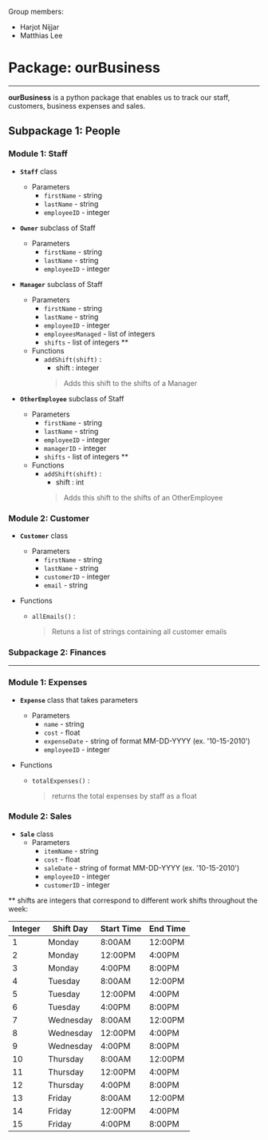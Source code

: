 Group members:
* Harjot Nijjar
* Matthias Lee




# Package: **ourBusiness**
---

**ourBusiness** is a python package that enables us to track our staff, customers, business expenses and sales. 

## Subpackage 1: **People**

### Module 1: **Staff**
* **`Staff`** class 
    * Parameters   
        * `firstName` - string
        * `lastName` - string
        * `employeeID` - integer
* **`Owner`** subclass of Staff 
    * Parameters
        * `firstName` - string
        * `lastName` - string
        * `employeeID` - integer
    
* **`Manager`** subclass of Staff
    * Parameters
        * `firstName` - string
        * `lastName` - string
        * `employeeID` - integer
        * `employeesManaged` - list of integers 
        * `shifts` - list of integers \**
    * Functions
        * `addShift(shift)` : 
            * shift : integer
            > Adds this shift to the shifts of a Manager

* **`OtherEmployee`** subclass of Staff
    * Parameters
        * `firstName` - string
        * `lastName` - string
        * `employeeID` - integer
        * `managerID` - integer 
        * `shifts` - list of integers \**
    * Functions
        * `addShift(shift)` : 
            * shift : int 
            > Adds this shift to the shifts of an OtherEmployee

### Module 2: Customer

* **`Customer`** class
    * Parameters
        * `firstName` - string
        * `lastName` - string
        * `customerID` - integer
        * `email` - string
        
* Functions
    * `allEmails()` : 
        > Retuns a list of strings containing all customer emails
    

### Subpackage 2: **Finances**
------
### Module 1: **Expenses**
* **`Expense`** class that takes parameters 
    * Parameters    
        * `name` - string
        * `cost` - float
        * `expenseDate` - string of format MM-DD-YYYY (ex. '10-15-2010')
        * `employeeID` - integer

* Functions
    * `totalExpenses()` : 
        > returns the total expenses by staff as a float

### Module 2: **Sales**
* **`Sale`** class 
    * Parameters    
        * `itemName` - string
        * `cost` - float
        * `saleDate` - string of format MM-DD-YYYY (ex. '10-15-2010')
        * `employeeID` - integer
        * `customerID` - integer


\** shifts are integers that correspond to different work shifts throughout the week:



| Integer | Shift Day | Start Time | End Time |
|--- | --- | --- | --- |
| 1 | Monday | 8:00AM | 12:00PM |
| 2 | Monday | 12:00PM | 4:00PM |
| 3 | Monday | 4:00PM | 8:00PM |
| 4 | Tuesday | 8:00AM | 12:00PM |
| 5 | Tuesday | 12:00PM | 4:00PM |
| 6 | Tuesday | 4:00PM | 8:00PM |
| 7 | Wednesday | 8:00AM | 12:00PM |
| 8 | Wednesday | 12:00PM | 4:00PM |
| 9 | Wednesday | 4:00PM | 8:00PM |
| 10 | Thursday | 8:00AM | 12:00PM |
| 11 | Thursday | 12:00PM | 4:00PM |
| 12 | Thursday | 4:00PM | 8:00PM |
| 13 | Friday | 8:00AM | 12:00PM |
| 14 | Friday | 12:00PM | 4:00PM |
| 15 | Friday | 4:00PM | 8:00PM |
